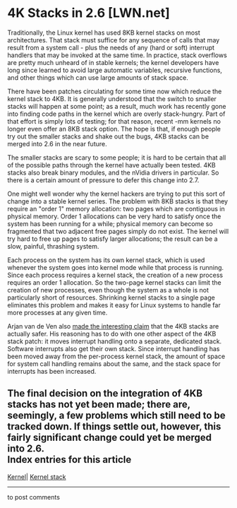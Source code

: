 # 4K Stacks in 2.6 [LWN.net]

Traditionally, the Linux kernel has used 8KB kernel stacks on most architectures. That stack must suffice for any sequence of calls that may result from a system call - plus the needs of any (hard or soft) interrupt handlers that may be invoked at the same time. In practice, stack overflows are pretty much unheard of in stable kernels; the kernel developers have long since learned to avoid large automatic variables, recursive functions, and other things which can use large amounts of stack space. 

There have been patches circulating for some time now which reduce the kernel stack to 4KB. It is generally understood that the switch to smaller stacks will happen at some point; as a result, much work has recently gone into finding code paths in the kernel which are overly stack-hungry. Part of that effort is simply lots of testing; for that reason, recent -mm kernels no longer even offer an 8KB stack option. The hope is that, if enough people try out the smaller stacks and shake out the bugs, 4KB stacks can be merged into 2.6 in the near future. 

The smaller stacks are scary to some people; it is hard to be certain that all of the possible paths through the kernel have actually been tested. 4KB stacks also break binary modules, and the nVidia drivers in particular. So there is a certain amount of pressure to defer this change into 2.7. 

One might well wonder why the kernel hackers are trying to put this sort of change into a stable kernel series. The problem with 8KB stacks is that they require an "order 1" memory allocation: two pages which are contiguous in physical memory. Order 1 allocations can be very hard to satisfy once the system has been running for a while; physical memory can become so fragmented that two adjacent free pages simply do not exist. The kernel will try hard to free up pages to satisfy larger allocations; the result can be a slow, painful, thrashing system. 

Each process on the system has its own kernel stack, which is used whenever the system goes into kernel mode while that process is running. Since each process requires a kernel stack, the creation of a new process requires an order 1 allocation. So the two-page kernel stacks can limit the creation of new processes, even though the system as a whole is not particularly short of resources. Shrinking kernel stacks to a single page eliminates this problem and makes it easy for Linux systems to handle far more processes at any given time. 

Arjan van de Ven also [made the interesting claim](/Articles/84592/) that the 4KB stacks are actually safer. His reasoning has to do with one other aspect of the 4KB stack patch: it moves interrupt handling onto a separate, dedicated stack. Software interrupts also get their own stack. Since interrupt handling has been moved away from the per-process kernel stack, the amount of space for system call handling remains about the same, and the stack space for interrupts has been increased. 

The final decision on the integration of 4KB stacks has not yet been made; there are, seemingly, a few problems which still need to be tracked down. If things settle out, however, this fairly significant change could yet be merged into 2.6.  
Index entries for this article  
---  
[Kernel](/Kernel/Index)| [Kernel stack](/Kernel/Index#Kernel_stack)  
  


* * *

to post comments 
